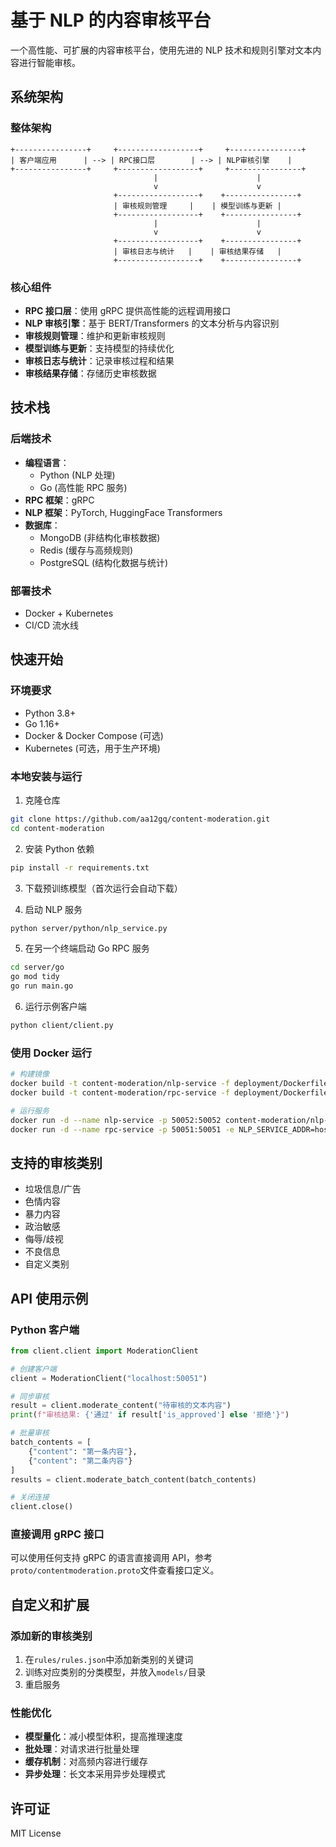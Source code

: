 # 基于 NLP 的内容审核平台

一个高性能、可扩展的内容审核平台，使用先进的 NLP 技术和规则引擎对文本内容进行智能审核。

## 系统架构

### 整体架构

```
+----------------+     +------------------+     +----------------+
| 客户端应用      | --> | RPC接口层        | --> | NLP审核引擎    |
+----------------+     +------------------+     +----------------+
                                |                      |
                                v                      v
                       +------------------+    +----------------+
                       | 审核规则管理     |    | 模型训练与更新 |
                       +------------------+    +----------------+
                                |                      |
                                v                      v
                       +------------------+    +----------------+
                       | 审核日志与统计   |    | 审核结果存储   |
                       +------------------+    +----------------+
```

### 核心组件

- **RPC 接口层**：使用 gRPC 提供高性能的远程调用接口
- **NLP 审核引擎**：基于 BERT/Transformers 的文本分析与内容识别
- **审核规则管理**：维护和更新审核规则
- **模型训练与更新**：支持模型的持续优化
- **审核日志与统计**：记录审核过程和结果
- **审核结果存储**：存储历史审核数据

## 技术栈

### 后端技术

- **编程语言**：
  - Python (NLP 处理)
  - Go (高性能 RPC 服务)
- **RPC 框架**：gRPC
- **NLP 框架**：PyTorch, HuggingFace Transformers
- **数据库**：
  - MongoDB (非结构化审核数据)
  - Redis (缓存与高频规则)
  - PostgreSQL (结构化数据与统计)

### 部署技术

- Docker + Kubernetes
- CI/CD 流水线

## 快速开始

### 环境要求

- Python 3.8+
- Go 1.16+
- Docker & Docker Compose (可选)
- Kubernetes (可选，用于生产环境)

### 本地安装与运行

1. 克隆仓库

```bash
git clone https://github.com/aa12gq/content-moderation.git
cd content-moderation
```

2. 安装 Python 依赖

```bash
pip install -r requirements.txt
```

3. 下载预训练模型（首次运行会自动下载）

4. 启动 NLP 服务

```bash
python server/python/nlp_service.py
```

5. 在另一个终端启动 Go RPC 服务

```bash
cd server/go
go mod tidy
go run main.go
```

6. 运行示例客户端

```bash
python client/client.py
```

### 使用 Docker 运行

```bash
# 构建镜像
docker build -t content-moderation/nlp-service -f deployment/Dockerfile.nlp .
docker build -t content-moderation/rpc-service -f deployment/Dockerfile.go .

# 运行服务
docker run -d --name nlp-service -p 50052:50052 content-moderation/nlp-service
docker run -d --name rpc-service -p 50051:50051 -e NLP_SERVICE_ADDR=host.docker.internal:50052 content-moderation/rpc-service
```

## 支持的审核类别

- 垃圾信息/广告
- 色情内容
- 暴力内容
- 政治敏感
- 侮辱/歧视
- 不良信息
- 自定义类别

## API 使用示例

### Python 客户端

```python
from client.client import ModerationClient

# 创建客户端
client = ModerationClient("localhost:50051")

# 同步审核
result = client.moderate_content("待审核的文本内容")
print(f"审核结果: {'通过' if result['is_approved'] else '拒绝'}")

# 批量审核
batch_contents = [
    {"content": "第一条内容"},
    {"content": "第二条内容"}
]
results = client.moderate_batch_content(batch_contents)

# 关闭连接
client.close()
```

### 直接调用 gRPC 接口

可以使用任何支持 gRPC 的语言直接调用 API，参考`proto/contentmoderation.proto`文件查看接口定义。

## 自定义和扩展

### 添加新的审核类别

1. 在`rules/rules.json`中添加新类别的关键词
2. 训练对应类别的分类模型，并放入`models/`目录
3. 重启服务

### 性能优化

- **模型量化**：减小模型体积，提高推理速度
- **批处理**：对请求进行批量处理
- **缓存机制**：对高频内容进行缓存
- **异步处理**：长文本采用异步处理模式

## 许可证

MIT License
